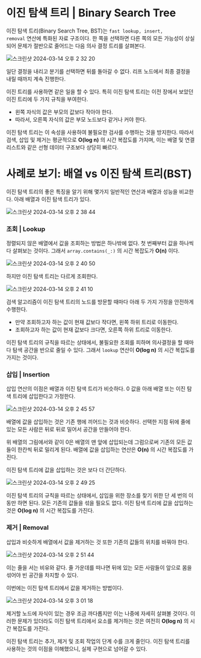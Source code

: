 # 이진 탐색 트리 | Binary Search Tree

이진 탐색 트리(Binary Search Tree, BST)는 <code>fast lookup, insert, removal</code> 연산에 특화된 자료 구조이다. 한 쪽을 선택하면 다른 쪽의 모든 가능성이 상실되어 문제가 절반으로 줄어드는 다음 의사 결정 트리를 살펴본다.

![스크린샷 2024-03-14 오후 2 32 20](https://github.com/Kim-leo/TIL/assets/77371366/794f46d2-e56e-4a17-ac3b-29ff599dd488)

일단 결정을 내리고 분기를 선택하면 뒤를 돌아갈 수 없다. 리프 노드에서 최종 결정을 내릴 때까지 계속 진행한다. 

이진 트리를 사용하면 같은 일을 할 수 있다. 특히 이진 탐색 트리는 이전 장에서 보았던 이진 트리에 두 가지 규칙을 부여한다.

- 왼쪽 자식의 값은 부모의 값보다 작아야 한다.
- 따라서, 오른쪽 자식의 값은 부모 노드보다 같거나 커야 한다.

이진 탐색 트리는 이 속성을 사용하여 불필요한 검사를 수행하는 것을 방지한다. 따라서 검색, 삽입 및 제거는 평균적으로 __O(log n)__ 의 시간 복잡도를 가지며, 이는 배열 및 연결리스트와 같은 선형 데이터 구조보다 상당히 빠르다.

# 사례로 보기: 배열 vs 이진 탐색 트리(BST)

이진 탐색 트리의 좋은 특징을 알기 위해 몇가지 일반적인 연산과 배열과 성능을 비교한다. 아래 배열과 이진 탐색 트리가 있다.

![스크린샷 2024-03-14 오후 2 38 44](https://github.com/Kim-leo/TIL/assets/77371366/7c4749a1-0809-449d-84f1-70fc97705ae3)

### 조회 | Lookup
정렬되지 않은 배열에서 값을 조회하는 방법은 하나밖에 없다. 첫 번째부터 값을 하나씩 다 살펴보는 것이다.
그래서 <code>array.contains(_:)</code> 의 시간 복잡도가 __O(n)__ 이다.

![스크린샷 2024-03-14 오후 2 40 50](https://github.com/Kim-leo/TIL/assets/77371366/c9807f0b-ae28-4381-993a-fd81015b9ca4)

하지만 이진 탐색 트리는 다르게 조회한다.

![스크린샷 2024-03-14 오후 2 41 10](https://github.com/Kim-leo/TIL/assets/77371366/ed83e05c-8960-4319-b711-69ebed8df8af)

검색 알고리즘이 이진 탐색 트리의 노드를 방문할 때마다 아래 두 가지 가정을 안전하게 수행한다.

- 만약 조회하고자 하는 값이 현재 값보다 작다면, 왼쪽 하위 트리로 이동한다.
- 조회하고자 하는 값이 현재 값보다 크다면, 오른쪽 하위 트리로 이동한다.

이진 탐색 트리의 규칙을 따르는 상태에서, 불필요한 조회를 피하며 의사결정을 할 때마다 탐색 공간을 반으로 줄일 수 있다. 그래서 <code>lookup</code> 연산이 __O(log n)__ 의 시간 복잡도를 가지는 것이다.

### 삽입 | Insertion
삽입 연산의 이점은 배열과 이진 탐색 트리가 비슷하다. 0 값을 아래 배열 또는 이진 탐색 트리에 삽입한다고 가정한다.

![스크린샷 2024-03-14 오후 2 45 57](https://github.com/Kim-leo/TIL/assets/77371366/caf39a40-d0d2-4666-b6fe-91f263f1f754)

배열에 값을 삽입하는 것은 기존 행에 끼어드는 것과 비슷하다. 선택한 지점 뒤에 줄에 있는 모든 사람은 뒤로 뒤로 밀어서 공간을 만들어야 한다.

위 배열의 그림에서와 같이 0은 배열의 맨 앞에 삽입되는데 그럼으로써 기존의 모든 값들이 한칸씩 뒤로 밀리게 된다. 배열에 값을 삽입하는 연산은 __O(n)__ 의 시간 복잡도를 가진다.

이진 탐색 트리에 값을 삽입하는 것은 보다 더 간단하다.

![스크린샷 2024-03-14 오후 2 49 25](https://github.com/Kim-leo/TIL/assets/77371366/c4b42768-edd6-4e16-be6b-6f79449c45b6)

이진 탐색 트리의 규칙을 따르는 상태에서, 삽입을 위한 장소를 찾기 위한 단 세 번의 이동만 하면 된다. 모든 기존의 값들을 섞을 필요도 없다.
이진 탐색 트리에 값을 삽입하는 것은 __O(log n)__ 의 시간 복잡도를 가진다.

### 제거 | Removal
삽입과 비슷하게 배열에서 값을 제거하는 것 또한 기존의 값들의 위치를 바꿔야 한다.

![스크린샷 2024-03-14 오후 2 51 44](https://github.com/Kim-leo/TIL/assets/77371366/9ff47347-8e5a-4553-bfd1-5025e4b634fa)

이는 줄을 서는 비유와 같다. 줄 가운데를 떠나면 뒤에 있는 모든 사람들이 앞으로 몸을 섞어야 빈 공간을 차지할 수 있다.

이번에는 이진 탐색 트리에서 값을 제거하는 방법이다.

![스크린샷 2024-03-14 오후 3 01 18](https://github.com/Kim-leo/TIL/assets/77371366/84ed9b06-e396-41a5-bf1e-7f6278f8e358)

제거할 노드에 자식이 있는 경우 조금 까다롭지만 이는 나중에 자세히 살펴볼 것이다. 이러한 문제가 있더라도 이진 탐색 트리에서 요소를 제거하는 것은 여전히 __O(log n)__ 의 시간 복잡도를 가진다.

이진 탐색 트리는 추가, 제거 및 조회 작업의 단계 수를 크게 줄인다. 이진 탐색 트리를 사용하는 것의 이점을 이해했으니, 실제 구현으로 넘어갈 수 있다.


